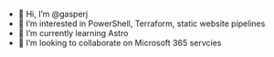 - 👋 Hi, I’m @gasperj
- 👀 I’m interested in PowerShell, Terraform, static website pipelines
- 🌱 I’m currently learning Astro
- 💞️ I’m looking to collaborate on Microsoft 365 servcies

<!---
gasperj/gasperj is a ✨ special ✨ repository because its `README.md` (this file) appears on your GitHub profile.
You can click the Preview link to take a look at your changes.
--->
